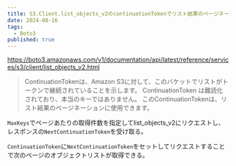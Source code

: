 ```yaml
---
title: S3.Client.list_objects_v2のcontinuationTokenでリスト結果のページネーション
date: 2024-08-16
tags:
  - Boto3
published: true
---
```

https://boto3.amazonaws.com/v1/documentation/api/latest/reference/services/s3/client/list_objects_v2.html

> ContinuationTokenは、Amazon S3に対して、このバケットでリストがトークンで継続されていることを示します。
> ContinuationToken は難読化されており、本当のキーではありません。 このContinuationTokenは、リスト結果のページネーションに使用できます。

`MaxKeys`でページあたりの取得件数を指定してlist_objects_v2にリクエストし、レスポンスの`NextContinuationToken`を受け取る。

`ContinuationToken`に`NextContinuationToken`をセットしてリクエストすることで次のページのオブジェクトリストが取得できる。